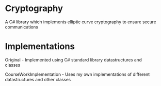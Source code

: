 # Cryptography
A C# library which implements elliptic curve cryptography to ensure secure communications

# Implementations
Original - Implemented using C# standard library datastructures and classes

CourseWorkImplementation - Uses my own implementations of different datastructures and other classes

